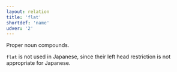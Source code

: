 ```yaml
---
layout: relation
title: 'flat'
shortdef: 'name'
udver: '2'
---
```


Proper noun compounds.

`flat` is not used in Japanese, since their left head restriction is not appropriate for Japanese.

<!-- Interlanguage links updated Čt lis 12 09:43:27 CET 2020 -->
